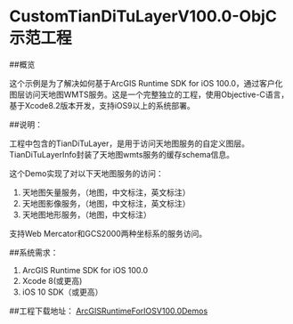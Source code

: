 # CustomTianDiTuLayerV100.0-ObjC示范工程

##概览

这个示例是为了解决如何基于ArcGIS Runtime SDK for iOS 100.0，通过客户化图层访问天地图WMTS服务。这是一个完整独立的工程，使用Objective-C语言，基于Xcode8.2版本开发，支持iOS9以上的系统部署。

##说明：

工程中包含的TianDiTuLayer，是用于访问天地图服务的自定义图层。TianDiTuLayerInfo封装了天地图wmts服务的缓存schema信息。

这个Demo实现了对以下天地图服务的访问：

1. 天地图矢量服务，（地图，中文标注，英文标注）
2. 天地图影像服务，（地图，中文标注，英文标注）
3. 天地图地形服务，（地图，中文标注）

支持Web Mercator和GCS2000两种坐标系的服务访问。

##系统需求：

1. ArcGIS Runtime SDK for iOS 100.0
2. Xcode 8(或更高)
3. iOS 10 SDK（或更高）

##工程下载地址：
[ArcGISRuntimeForIOSV100.0Demos](https://github.com/makeling/CustomTianDiTuLayerV100.0-ObjC.git)




